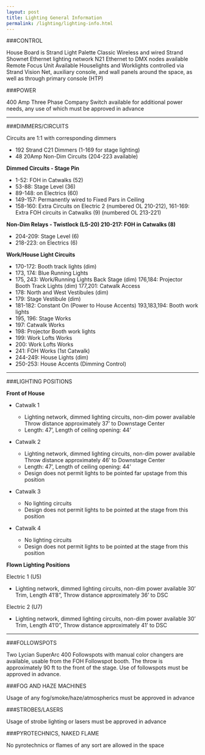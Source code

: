```yaml
---
layout: post
title: Lighting General Information
permalink: /lighting/lighting-info.html
---
```


###CONTROL

House Board is Strand Light Palette Classic
Wireless and wired Strand Shownet Ethernet lighting network N21 Ethernet to DMX nodes available
Remote Focus Unit Available
Houselights and Worklights controlled via Strand Vision Net, auxiliary console, and wall panels around the space, as well as through primary console (HTP)

###POWER

400 Amp Three Phase Company Switch available for additional power needs, any use of which must be approved in advance

----

###DIMMERS/CIRCUITS

Circuits are 1:1 with corresponding dimmers
* 192 Strand C21 Dimmers (1-169 for stage lighting)
* 48 20Amp Non-Dim Circuits (204-223 available)

**Dimmed Circuits - Stage Pin**

* 1-52: FOH in Catwalks (52)
* 53-88: Stage Level (36)
* 89-148: on Electrics (60)
* 149-157: Permanently wired to Fixed Pars in Ceiling
* 158-160: Extra Circuits on Electric 2 (numbered OL 210-212), 161-169: Extra FOH circuits in Catwalks (9) (numbered OL 213-221)

**Non-Dim Relays - Twistlock (L5-20) 210-217: FOH in Catwalks (8)**

* 204-209: Stage Level (6)
* 218-223: on Electrics (6)

**Work/House Light Circuits**

* 170-172: Booth track lights (dim)
* 173, 174: Blue Running Lights
* 175, 243: Work/Running Lights Back Stage (dim) 176,184: Projector Booth Track Lights (dim) 177,201: Catwalk Access
* 178: North and West Vestibules (dim)
* 179: Stage Vestibule (dim)
* 181-182: Constant On (Power to House Accents) 193,183,194: Booth work lights
* 195, 196: Stage Works
* 197: Catwalk Works
* 198: Projector Booth work lights
* 199: Work Lofts Works
* 200: Work Lofts Works
* 241: FOH Works (1st Catwalk)
* 244-249: House Lights (dim)
* 250-253: House Accents (Dimming Control)

---

###LIGHTING POSITIONS

**Front of House**

* Catwalk 1

    * Lighting network, dimmed lighting circuits, non-dim power available Throw distance approximately 37’ to Downstage Center
    * Length: 47’, Length of ceiling opening: 44’

* Catwalk 2

    * Lighting network, dimmed lighting circuits, non-dim power available Throw distance approximately 46’ to Downstage Center
    * Length: 47’, Length of ceiling opening: 44’
    * Design does not permit lights to be pointed far upstage from this position

* Catwalk 3

    * No lighting circuits
    * Design does not permit lights to be pointed at the stage from this position

* Catwalk 4

    * No lighting circuits
    * Design does not permit lights to be pointed at the stage from this position

**Flown Lighting Positions**

Electric 1 (U5)

* Lighting network, dimmed lighting circuits, non-dim power available 30’ Trim, Length 41’8”, Throw distance approximately 36’ to DSC

Electric 2 (U7)

* Lighting network, dimmed lighting circuits, non-dim power available 30’ Trim, Length 41’0”, Throw distance approximately 41’ to DSC

----

###FOLLOWSPOTS

Two Lycian SuperArc 400 Followspots with manual color changers are available, usable from the FOH Followspot booth. The throw is approximately 90 ft to the front of the stage. Use of followspots must be approved in advance.

###FOG AND HAZE MACHINES

Usage of any fog/smoke/haze/atmospherics must be approved in advance

###STROBES/LASERS

Usage of strobe lighting or lasers must be approved in advance

###PYROTECHNICS, NAKED FLAME

No pyrotechnics or flames of any sort are allowed in the space
